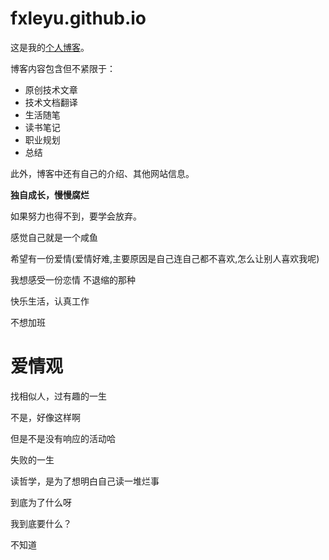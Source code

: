 # fxleyu.github.io


这是我的[个人博客](https://fxleyu.github.io/)。

博客内容包含但不紧限于：
- 原创技术文章
- 技术文档翻译
- 生活随笔
- 读书笔记
- 职业规划
- 总结

此外，博客中还有自己的介绍、其他网站信息。

**独自成长，慢慢腐烂**

如果努力也得不到，要学会放弃。

感觉自己就是一个咸鱼

希望有一份爱情(爱情好难,主要原因是自己连自己都不喜欢,怎么让别人喜欢我呢)

我想感受一份恋情 不退缩的那种

快乐生活，认真工作

不想加班

# 爱情观
找相似人，过有趣的一生

不是，好像这样啊   

但是不是没有响应的活动哈


失败的一生

读哲学，是为了想明白自己读一堆烂事

到底为了什么呀

我到底要什么？

不知道
